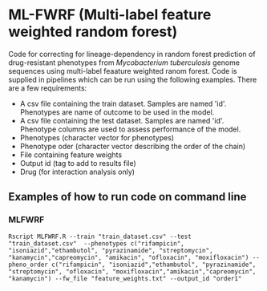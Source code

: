 # ML-FWRF (Multi-label feature weighted random forest)
Code for correcting for lineage-dependency in random forest prediction of drug-resistant phenotypes from *Mycobacterium tuberculosis* genome sequences using multi-label feaature weighted ranom forest.
Code is supplied in pipelines which can be run using the following examples. 
There are a few requirements:
* A csv file containing the train dataset. Samples are named 'id'. Phenotypes are name of outcome to be used in the model.
* A csv file containing the test dataset. Samples are named 'id'. Phenotype columns are used to assess performance of the model.
* Phenotypes (character vector for phenotypes)
* Phenotype oder (character vector describing the order of the chain)
* File containing feature weights
* Output id (tag to add to results file)
* Drug (for interaction analysis only)

## Examples of how to run code on command line
### MLFWRF
```
Rscript MLFWRF.R --train "train_dataset.csv" --test "train_dataset.csv"  --phenotypes c("rifampicin", "isoniazid","ethambutol", "pyrazinamide", "streptomycin", "kanamycin","capreomycin", "amikacin", "ofloxacin", "moxifloxacin") --pheno_order c("rifampicin", "isoniazid","ethambutol", "pyrazinamide", "streptomycin", "ofloxacin", "moxifloxacin","amikacin","capreomycin", "kanamycin") --fw_file "feature_weights.txt" --output_id "order1"
```
